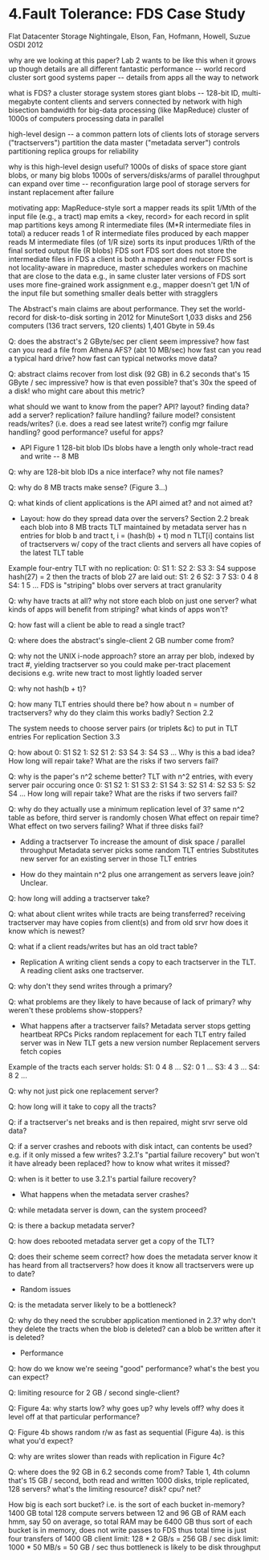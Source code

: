 # 4.Fault Tolerance: FDS Case Study

Flat Datacenter Storage
Nightingale, Elson, Fan, Hofmann, Howell, Suzue
OSDI 2012
    
why are we looking at this paper?
  Lab 2 wants to be like this when it grows up
    though details are all different
  fantastic performance -- world record cluster sort
  good systems paper -- details from apps all the way to network

what is FDS?
  a cluster storage system
  stores giant blobs -- 128-bit ID, multi-megabyte content
  clients and servers connected by network with high bisection bandwidth
  for big-data processing (like MapReduce)
    cluster of 1000s of computers processing data in parallel

high-level design -- a common pattern
  lots of clients
  lots of storage servers ("tractservers")
  partition the data
  master ("metadata server") controls partitioning
  replica groups for reliability

why is this high-level design useful?
  1000s of disks of space
    store giant blobs, or many big blobs
  1000s of servers/disks/arms of parallel throughput
  can expand over time -- reconfiguration
  large pool of storage servers for instant replacement after failure

motivating app: MapReduce-style sort 
  a mapper reads its split 1/Mth of the input file (e.g., a tract)
    map emits a <key, record> for each record in split
    map partitions keys among R intermediate files  (M*R intermediate files in total)
  a reducer reads 1 of R intermediate files produced by each mapper
    reads M intermediate files (of 1/R size)
    sorts its input
    produces 1/Rth of the final sorted output file  (R blobs)
  FDS sort
     FDS sort does not store the intermediate files in FDS
     a client is both a mapper and reducer
     FDS sort is not locality-aware
        in mapreduce, master schedules workers on machine that are close to the data
        e.g.,  in same cluster
     later versions of FDS sort uses more fine-grained work assignment
       e.g., mapper doesn't get 1/N of the input file but something smaller
       deals better with stragglers   
    
The Abstract's main claims are about performance.
   They set the world-record for disk-to-disk sorting in 2012 for MinuteSort
      1,033 disks and 256 computers (136 tract servers, 120 clients)
      1,401 Gbyte in 59.4s

Q: does the abstract's 2 GByte/sec per client seem impressive?
   how fast can you read a file from Athena AFS? (abt 10 MB/sec)
   how fast can you read a typical hard drive?
   how fast can typical networks move data?

Q: abstract claims recover from lost disk (92 GB) in 6.2 seconds
   that's 15 GByte / sec
   impressive?
   how is that even possible? that's 30x the speed of a disk!
   who might care about this metric?

what should we want to know from the paper?
  API?
  layout?
  finding data?
  add a server?
  replication?
  failure handling?
  failure model?
  consistent reads/writes? (i.e. does a read see latest write?)
  config mgr failure handling?
  good performance?
  useful for apps?

* API
  Figure 1
  128-bit blob IDs
  blobs have a length
  only whole-tract read and write -- 8 MB

Q: why are 128-bit blob IDs a nice interface?
   why not file names?

Q: why do 8 MB tracts make sense?
   (Figure 3...)

Q: what kinds of client applications is the API aimed at?
   and not aimed at?

* Layout: how do they spread data over the servers?
  Section 2.2
  break each blob into 8 MB tracts
  TLT maintained by metadata server
    has n entries
    for blob b and tract t, i = (hash(b) + t) mod n
    TLT[i] contains list of tractservers w/ copy of the tract
  clients and servers all have copies of the latest TLT table

Example four-entry TLT with no replication:
  0: S1
  1: S2
  2: S3
  3: S4
  suppose hash(27) = 2
  then the tracts of blob 27 are laid out:
  S1: 2 6
  S2: 3 7
  S3: 0 4 8
  S4: 1 5 ...
  FDS is "striping" blobs over servers at tract granularity

Q: why have tracts at all? why not store each blob on just one server?
   what kinds of apps will benefit from striping?
   what kinds of apps won't?

Q: how fast will a client be able to read a single tract?

Q: where does the abstract's single-client 2 GB number come from?

Q: why not the UNIX i-node approach?
   store an array per blob, indexed by tract #, yielding tractserver
   so you could make per-tract placement decisions
     e.g. write new tract to most lightly loaded server

Q: why not hash(b + t)?

Q: how many TLT entries should there be?
   how about n = number of tractservers?
   why do they claim this works badly? Section 2.2

The system needs to choose server pairs (or triplets &c) to put in TLT entries
   For replication
   Section 3.3

Q: how about
   0: S1 S2
   1: S2 S1
   2: S3 S4
   3: S4 S3
   ...
   Why is this a bad idea?
   How long will repair take?
   What are the risks if two servers fail?

Q: why is the paper's n^2 scheme better?
   TLT with n^2 entries, with every server pair occuring once
   0: S1 S2
   1: S1 S3
   2: S1 S4
   3: S2 S1
   4: S2 S3
   5: S2 S4
   ...
   How long will repair take?
   What are the risks if two servers fail?

Q: why do they actually use a minimum replication level of 3?
   same n^2 table as before, third server is randomly chosen
   What effect on repair time?
   What effect on two servers failing?
   What if three disks fail?

* Adding a tractserver
  To increase the amount of disk space / parallel throughput
  Metadata server picks some random TLT entries
  Substitutes new server for an existing server in those TLT entries
  
* How do they maintain n^2 plus one arrangement as servers leave join?
  Unclear.

Q: how long will adding a tractserver take?

Q: what about client writes while tracts are being transferred?
   receiving tractserver may have copies from client(s) and from old srvr
   how does it know which is newest?

Q: what if a client reads/writes but has an old tract table?
  
* Replication
  A writing client sends a copy to each tractserver in the TLT.
  A reading client asks one tractserver.

Q: why don't they send writes through a primary?

Q: what problems are they likely to have because of lack of primary?
   why weren't these problems show-stoppers?

* What happens after a tractserver fails?
  Metadata server stops getting heartbeat RPCs
  Picks random replacement for each TLT entry failed server was in
  New TLT gets a new version number
  Replacement servers fetch copies

Example of the tracts each server holds:
  S1: 0 4 8 ...
  S2: 0 1 ...
  S3: 4 3 ...
  S4: 8 2 ...

Q: why not just pick one replacement server?

Q: how long will it take to copy all the tracts?

Q: if a tractserver's net breaks and is then repaired, might srvr serve old data?

Q: if a server crashes and reboots with disk intact, can contents be used?
   e.g. if it only missed a few writes?
   3.2.1's "partial failure recovery"
   but won't it have already been replaced?
   how to know what writes it missed?

Q: when is it better to use 3.2.1's partial failure recovery?

* What happens when the metadata server crashes?

Q: while metadata server is down, can the system proceed?

Q: is there a backup metadata server?

Q: how does rebooted metadata server get a copy of the TLT?

Q: does their scheme seem correct?
   how does the metadata server know it has heard from all tractservers?
   how does it know all tractservers were up to date?

* Random issues

Q: is the metadata server likely to be a bottleneck?

Q: why do they need the scrubber application mentioned in 2.3?
   why don't they delete the tracts when the blob is deleted?
   can a blob be written after it is deleted?

* Performance

Q: how do we know we're seeing "good" performance?
   what's the best you can expect?

Q: limiting resource for 2 GB / second single-client?

Q: Figure 4a: why starts low? why goes up? why levels off?
   why does it level off at that particular performance?

Q: Figure 4b shows random r/w as fast as sequential (Figure 4a).
   is this what you'd expect?

Q: why are writes slower than reads with replication in Figure 4c?

Q: where does the 92 GB in 6.2 seconds come from?
   Table 1, 4th column
   that's 15 GB / second, both read and written
   1000 disks, triple replicated, 128 servers?
   what's the limiting resource? disk? cpu? net?

How big is each sort bucket?
  i.e. is the sort of each bucket in-memory?
  1400 GB total
  128 compute servers
  between 12 and 96 GB of RAM each
  hmm, say 50 on average, so total RAM may be 6400 GB
  thus sort of each bucket is in memory, does not write passes to FDS
  thus total time is just four transfers of 1400 GB
    client limit: 128 * 2 GB/s = 256 GB / sec
    disk limit: 1000 * 50 MB/s = 50 GB / sec
  thus bottleneck is likely to be disk throughput